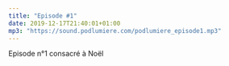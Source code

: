 ```yaml
---
title: "Episode #1"
date: 2019-12-17T21:40:01+01:00
mp3: "https://sound.podlumiere.com/podlumiere_episode1.mp3"
---
```


Episode n°1 consacré à Noël
